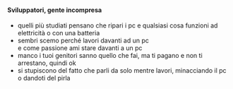 #### Sviluppatori, gente incompresa

- quelli più studiati pensano che ripari i pc e qualsiasi cosa funzioni ad elettricità o con una batteria
- sembri scemo perché lavori davanti ad un pc<br>
    e come passione ami stare davanti a un pc
- manco i tuoi genitori sanno quello che fai, ma ti pagano e non ti arrestano, quindi ok
- si stupiscono del fatto che parli da solo mentre lavori, minacciando il pc o dandoti del pirla

<aside class="notes">
</aside>
